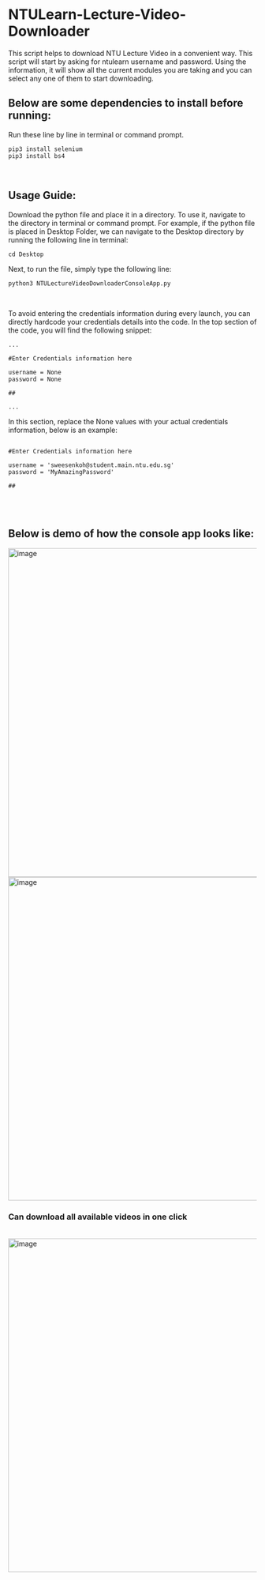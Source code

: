 # NTULearn-Lecture-Video-Downloader
This script helps to download NTU Lecture Video in a convenient way. This script will start by asking for ntulearn username and password. Using the information, it will show all the current modules you are taking and you can select any one of them to start downloading. 
</br>
## Below are some dependencies to install before running: 
Run these line by line in terminal or command prompt. 

```
pip3 install selenium
pip3 install bs4
```

</br>

## Usage Guide: 

Download the python file and place it in a directory. To use it, navigate to the directory in terminal or command prompt. For example, if the python file is placed in Desktop Folder, we can navigate to the Desktop directory by running the following line in terminal:

```
cd Desktop
```
Next, to run the file, simply type the following line:

```
python3 NTULectureVideoDownloaderConsoleApp.py 
```
</br>

To avoid entering the credentials information during every launch, you can directly hardcode your credentials details into the code. In the top section of the code, you will find the following snippet:

```
...

#Enter Credentials information here

username = None
password = None

##

...
```


In this section, replace the None values with your actual credentials information, below is an example:
```

#Enter Credentials information here

username = 'sweesenkoh@student.main.ntu.edu.sg'
password = 'MyAmazingPassword'

##

```
</br></br>


## Below is demo of how the console app looks like:
<img width="666" alt="image" src="https://user-images.githubusercontent.com/48687942/65212365-6392d580-dad4-11e9-9181-0650319e134b.png">

<img width="655" alt="image" src="https://user-images.githubusercontent.com/48687942/65212429-a359bd00-dad4-11e9-9e92-812ef1bfeffa.png">

</br>

### Can download all available videos in one click

</br>
<img width="676" alt="image" src="https://user-images.githubusercontent.com/48687942/65214099-41e91c80-dadb-11e9-8d34-3d0243cd6f9a.png">


